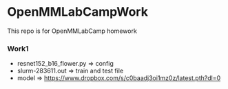 # OpenMMLabCampWork
This repo is for OpenMMLabCamp homework

### Work1

- resnet152_b16_flower.py => config
- slurm-283611.out => train and test file
- model => https://www.dropbox.com/s/c0baadj3oi1mz0z/latest.pth?dl=0
